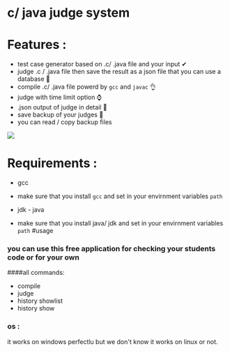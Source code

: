 # c/ java judge system 

#  Features : 
 - test case generator based on .c/ .java file and your input ✔
 - judge .c / .java file then save the result as a json file that you can use a database 👏
 - compile .c/ .java file powerd by `gcc` and `javac` 👌
 - judge with time limit option ⌚
 - .json output of judge in detail 📄
 - save backup of your judges 💼
 - you can read / copy backup files  

![](https://c7.alamy.com/comp/F2G2MK/cartoon-angry-judge-cartoon-character-screaming-and-pointing-F2G2MK.jpg)

# Requirements :
- gcc 
 - make sure that you install `gcc` and set in your envirnment variables `path`
 
- jdk - java 
 - make sure that you install java/ jdk and set in your envirnment variables `path`
 #usage 
 ### you can use this free application for checking your students code or for your own 
####all commands: 
- compile 
- judge
- history showlist 
- history show 

### os : 
it works on windows perfectlu but we don't know it works on linux or not.


 
